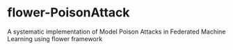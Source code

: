 # flower-PoisonAttack
A systematic implementation of Model Poison Attacks in Federated Machine Learning using flower framework
